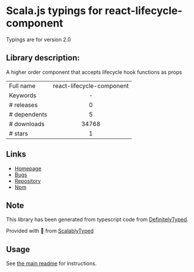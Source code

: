 
# Scala.js typings for react-lifecycle-component

Typings are for version 2.0

## Library description:
A higher order component that accepts lifecycle hook functions as props

|                    |                 |
| ------------------ | :-------------: |
| Full name          | react-lifecycle-component |
| Keywords           | - |
| # releases         | 0 |
| # dependents       | 5 |
| # downloads        | 34768 |
| # stars            | 1 |

## Links
- [Homepage](https://github.com/JamieDixon/react-lifecycle-component#readme)
- [Bugs](https://github.com/JamieDixon/react-lifecycle-component/issues)
- [Repository](https://github.com/JamieDixon/react-lifecycle-component)
- [Npm](https://www.npmjs.com/package/react-lifecycle-component)
    


## Note
This library has been generated from typescript code from [DefinitelyTyped](https://definitelytyped.org).

Provided with :purple_heart: from [ScalablyTyped](https://github.com/oyvindberg/ScalablyTyped)

## Usage
See [the main readme](../../readme.md) for instructions.


